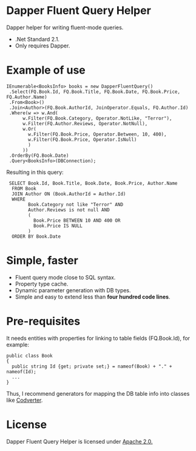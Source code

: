 # Dapper Fluent Query Helper
Dapper helper for writing fluent-mode queries.

 - .Net Standard 2.1.
 - Only requires Dapper.

# Example of use
```
IEnumerable<BooksInfo> books = new DapperFluentQuery()
 .Select(FQ.Book.Id, FQ.Book.Title, FQ.Book.Date, FQ.Book.Price, FQ.Author.Name)
 .From<Book>()
 .Join<Author>(FQ.Book.AuthorId, JoinOperator.Equals, FQ.Author.Id)
 .Where(w => w.And(
      w.Filter(FQ.Book.Category, Operator.NotLike, "Terror"),
      w.Filter(FQ.Author.Reviews, Operator.NotNull),
      w.Or(
        w.Filter(FQ.Book.Price, Operator.Between, 10, 400),
        w.Filter(FQ.Book.Price, Operator.IsNull)
        )
      ))
 .OrderBy(FQ.Book.Date)
 .Query<BooksInfo>(DBConnection);
```
Resulting in this query:
```
 SELECT Book.Id, Book.Title, Book.Date, Book.Price, Author.Name
  FROM Book
  JOIN Author ON (Book.AuthorId = Author.Id)
  WHERE 
        Book.Category not like "Terror" AND 
        Author.Reviews is not null AND
        (
          Book.Price BETWEEN 10 AND 400 OR
          Book.Price IS NULL
        )
  ORDER BY Book.Date
```


# Simple, faster

- Fluent query mode close to SQL syntax.
- Property type cache.
- Dynamic parameter generation with DB types.
- Simple and easy to extend less than **four hundred code lines**.

# Pre-requisites

It needs entities with properties for linking to table fields (FQ.Book.Id), for example:
```
public class Book
{
  public string Id {get; private set;} = nameof(Book) + "." + nameof(Id);
  ... 
}
```
Thus, I recommend generators for mapping the DB table info into classes like [Codverter](https://codverter.com/src/sqltoclass "Codverter").

# License

Dapper Fluent Query Helper is licensed under [Apache 2.0.](https://github.com/jiman14/DapperFluentQueryHelper/blob/main/LICENSE "Apache 2.0 License")
